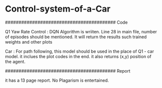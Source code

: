 # Control-system-of-a-Car

#########################################
Code          

Q1 Yaw Rate Control :  DQN Algorithm is wriiten. Line 28 in main file, number of episodes should be mentioned. 
		       It will return the results such trained weights and other plots

Car                 :  For path following, this model should be used in the place of Q1 - car model. 
		       it inclues the plot codes in the end. it also returns (x,y) position of the agent. 

#########################################
Report  

it has a 13 page report. No Plagarism is entertained. 


